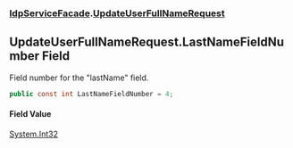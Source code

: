 ### [IdpServiceFacade](../index.md 'IdpServiceFacade').[UpdateUserFullNameRequest](index.md 'IdpServiceFacade\.UpdateUserFullNameRequest')

## UpdateUserFullNameRequest\.LastNameFieldNumber Field

Field number for the "lastName" field\.

```csharp
public const int LastNameFieldNumber = 4;
```

#### Field Value
[System\.Int32](https://learn.microsoft.com/en-us/dotnet/api/system.int32 'System\.Int32')